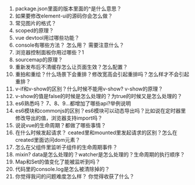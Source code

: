 1. package.json里面的版本里面的^是什么意思？
2. 如果要修改element-ui的源码你会怎么做？
3. 常见图片的格式？
4. scoped的原理？
5. vue devtool用过哪些功能？
6. console有哪些方法？ 怎么用？ 需要注意什么？
7. 浏览器控制面板你用过哪些？1
8. sourcemap的原理？
9. 重新发布后不清缓存怎么让页面生效？怎么配置？
10. 重拍和重绘？什么场景下会重排？修改宽高会引起重排吗？怎么样才不会引起重排？
11. v-if和v-show的区别？什么时候不能用v-show? v-show的原理？
12. v-show的值是false的时候是怎么处理的？为true的时候又是怎么处理的？
13. es6熟悉吗？ 7、8、9...都增加了哪些api?举例说明
15. es6模块和commonjs的区别？es6模块可以动态导出吗？比如说在定时器里修改导出的值，浏览器支持import吗？
16. 说说vue的生命周期？都做了哪些事情？
17. 在什么时候发起请求？ ceated里和mounted里发起请求的区别？怎么在created里面访问dom元素？
18. 怎么在父组件里监听子组件的生命周期事件？
19. mixin? data是怎么处理的？watcher是怎么处理的？生命周期的执行顺序？
20. Map和Set的值变化了能被监听到吗？
21. 代码里的console.log是怎么被清除掉的？
22. 你觉得我问的问题难度怎么样？ 你觉得收获了什么？